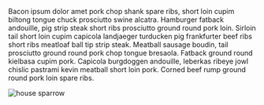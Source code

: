 Bacon ipsum dolor amet pork chop shank spare ribs, short loin cupim biltong tongue chuck prosciutto swine alcatra. Hamburger fatback andouille, pig strip steak short ribs prosciutto ground round pork loin. Sirloin tail short loin cupim capicola landjaeger turducken pig frankfurter beef ribs short ribs meatloaf ball tip strip steak. Meatball sausage boudin, tail prosciutto ground round pork chop tongue bresaola. Fatback ground round kielbasa cupim pork. Capicola burgdoggen andouille, leberkas ribeye jowl chislic pastrami kevin meatball short loin pork. Corned beef rump ground round pork loin spare ribs.

![house sparrow](/images/house-sparrow-tiny.jpg)
